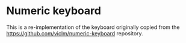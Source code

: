 # Numeric keyboard

This is a re-implementation of the keyboard originally copied from the https://github.com/viclm/numeric-keyboard repository.